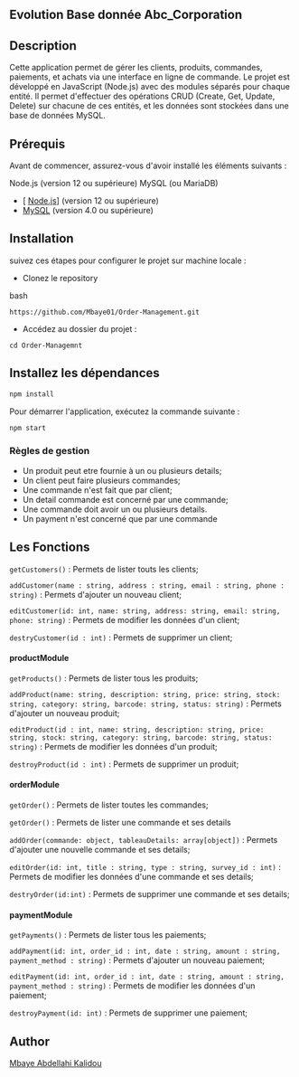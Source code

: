 ## Evolution Base donnée Abc_Corporation

## Description

Cette application permet de gérer les clients, produits, commandes, paiements, et achats via une interface en ligne de commande. Le projet est développé en JavaScript (Node.js) avec des modules séparés pour chaque entité. Il permet d'effectuer des opérations CRUD (Create, Get, Update, Delete) sur chacune de ces entités, et les données sont stockées dans une base de données MySQL.

## Prérequis

Avant de commencer, assurez-vous d'avoir installé les éléments suivants :

Node.js (version 12 ou supérieure)
MySQL (ou MariaDB)

- [ [Node.js](https://nodejs.org/fr)] (version 12 ou supérieure)
- [ MySQL](https://www.mysql.com/)
  (version 4.0 ou supérieure)

## Installation

suivez ces étapes pour configurer le projet sur machine locale :

- Clonez le repository

bash

```
https://github.com/Mbaye01/Order-Management.git
```

- Accédez au dossier du projet :

```
cd Order-Managemnt
```

## Installez les dépendances

```bash
npm install
```

Pour démarrer l'application, exécutez la commande suivante :

```bash
npm start
```

### Règles de gestion

- Un produit peut etre fournie à un ou plusieurs details;
- Un client peut faire plusieurs commandes;
- Une commande n'est fait que par client;
- Un detail commande est concerné par une commande;
- Une commande doit avoir un ou plusieurs details.
- Un payment n'est concerné que par une commande

## Les Fonctions

`getCustomers()` : Permets de lister touts les clients;

`addCustomer(name : string, address : string, email : string, phone : string)` : Permets d'ajouter un nouveau client;

`editCustomer(id: int, name: string, address: string, email: string, phone: string)` : Permets de modifier les données d'un client;

`destryCustomer(id : int)` : Permets de supprimer un client;

#### productModule

`getProducts()` : Permets de lister tous les produits;

`addProduct(name: string, description: string, price: string, stock: string, category: string, barcode: string, status: string)` : Permets d'ajouter un nouveau produit;

`editProduct(id : int, name: string, description: string, price: string, stock: string, category: string, barcode: string, status: string)` : Permets de modifier les données d'un produit;

`destroyProduct(id : int)` : Permets de supprimer un produit;

#### orderModule

`getOrder()` : Permets de lister toutes les commandes;

`getOrder()` : Permets de lister une commande et ses details

`addOrder(commande: object, tableauDetails: array[object])` : Permets d'ajouter une nouvelle commande et ses details;

`editOrder(id: int, title : string, type : string, survey_id : int)` : Permets de modifier les données d'une commande et ses details;

`destryOrder(id:int)` : Permets de supprimer une commande et ses details;

#### paymentModule

`getPayments()` : Permets de lister tous les paiements;

`addPayment(id: int, order_id : int, date : string, amount : string, payment_method : string)` : Permets d'ajouter un nouveau paiement;

`editPayment(id: int, order_id : int, date : string, amount : string, payment_method : string)` : Permets de modifier les données d'un paiement;

`destroyPayment(id: int)` : Permets de supprimer une paiement;

## Author

[Mbaye Abdellahi Kalidou](https://github.com/Mbaye01/Abc-Corporation-V2.git)
